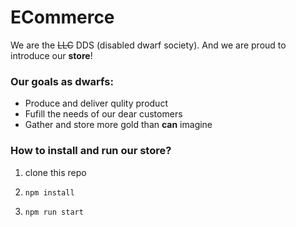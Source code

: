 # ECommerce

We are the ~~LLC~~ DDS (disabled dwarf society). And we are proud to introduce our **store**!

### Our goals as dwarfs:
 - Produce and deliver qulity product
 - Fufill the needs of our dear customers
 - Gather and store more gold than **can** imagine


### How to install and run our store?
1. clone this repo

2.  ```bash
    npm install
    ```

3.  ```bash
    npm run start
    ```
   
